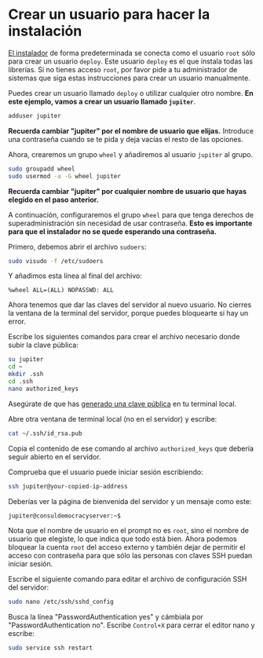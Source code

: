 # Crear un usuario para hacer la instalación

[El instalador](https://github.com/consuldemocracy/installer) de forma predeterminada se conecta como el usuario `root` sólo para crear un usuario `deploy`. Este usuario `deploy` es el que instala todas las librerías. Si no tienes acceso `root`, por favor pide a tu administrador de sistemas que siga estas instrucciones para crear un usuario manualmente.

Puedes crear un usuario llamado `deploy` o utilizar cualquier otro nombre. **En este ejemplo, vamos a crear un usuario llamado `jupiter`**.

```bash
adduser jupiter
```

**Recuerda cambiar "jupiter" por el nombre de usuario que elijas.** Introduce una contraseña cuando se te pida y deja vacías el resto de las opciones.

Ahora, crearemos un grupo `wheel` y añadiremos al usuario `jupiter` al grupo.

```bash
sudo groupadd wheel
sudo usermod -a -G wheel jupiter
```

**Recuerda cambiar "jupiter" por cualquier nombre de usuario que hayas elegido en el paso anterior.**

A continuación, configuraremos el grupo `wheel` para que tenga derechos de superadministración sin necesidad de usar contraseña. **Esto es importante para que el instalador no se quede esperando una contraseña.**

Primero, debemos abrir el archivo `sudoers`:

```bash
sudo visudo -f /etc/sudoers
```

Y añadimos esta línea al final del archivo:

```text
%wheel ALL=(ALL) NOPASSWD: ALL
```

Ahora tenemos que dar las claves del servidor al nuevo usuario. No cierres la ventana de la terminal del servidor, porque puedes bloquearte si hay un error.

Escribe los siguientes comandos para crear el archivo necesario donde subir la clave pública:

```bash
su jupiter
cd ~
mkdir .ssh
cd .ssh
nano authorized_keys
```

Asegúrate de que has [generado una clave pública](generating_ssh_key.md) en tu terminal local.

Abre otra ventana de terminal local (no en el servidor) y escribe:

```bash
cat ~/.ssh/id_rsa.pub
```

Copia el contenido de ese comando al archivo `authorized_keys` que debería seguir abierto en el servidor.

Comprueba que el usuario puede iniciar sesión escribiendo:

```bash
ssh jupiter@your-copied-ip-address
```

Deberías ver la página de bienvenida del servidor y un mensaje como este:

```bash
jupiter@consuldemocracyserver:~$
```

Nota que el nombre de usuario en el prompt no es `root`, sino el nombre de usuario que elegiste, lo que indica que todo está bien. Ahora podemos bloquear la cuenta `root` del acceso externo y también dejar de permitir el acceso con contraseña para que sólo las personas con claves SSH puedan iniciar sesión.

Escribe el siguiente comando para editar el archivo de configuración SSH del servidor:

```bash
sudo nano /etc/ssh/sshd_config
```

Busca la línea "PasswordAuthentication yes" y cámbiala por "PasswordAuthentication no". Escribe `Control+X` para cerrar el editor nano y escribe:

```bash
sudo service ssh restart
```
